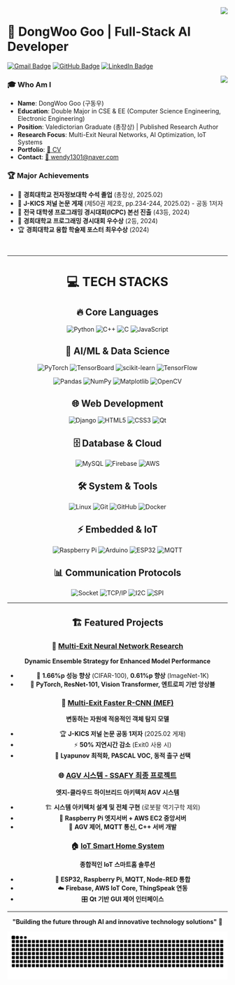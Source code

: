 <img align="right" src="https://visitor-badge.laobi.icu/badge?page_id=GooDongWoo.GooDongWoo" />

# 🚀 DongWoo Goo | Full-Stack AI Developer

<div align="left">
  
[![Gmail Badge](https://img.shields.io/badge/Gmail-D14836?style=flat&logo=Gmail&logoColor=white)](mailto:wendy1301@naver.com)
[![GitHub Badge](https://img.shields.io/badge/GitHub-181717?style=flat&logo=GitHub&logoColor=white)](https://github.com/GooDongWoo)
[![LinkedIn Badge](https://img.shields.io/badge/LinkedIn-0077B5?style=flat&logo=LinkedIn&logoColor=white)](#)

</div>

<a href="https://solved.ac/gdw1301">
<img align='right' src="http://mazassumnida.wtf/api/v2/generate_badge?boj=gdw1301">
</a>

### 🎓 Who Am I
- **Name**: DongWoo Goo (구동우)
- **Education**: Double Major in CSE & EE (Computer Science Engineering, Electronic Engineering)
- **Position**: Valedictorian Graduate (총장상) | Published Research Author
- **Research Focus**: Multi-Exit Neural Networks, AI Optimization, IoT Systems
- **Portfolio**: <a href="https://github.com/GooDongWoo/CV/blob/main/GooDongWoo_CV.pdf" target="blank">📄 CV</a>
- **Contact**: <a href="mailto:wendy1301@naver.com" target="blank">📧 wendy1301@naver.com</a>

### 🏆 Major Achievements
- 🥇 **경희대학교 전자정보대학 수석 졸업** (총장상, 2025.02)
- 📄 **J-KICS 저널 논문 게재** (제50권 제2호, pp.234-244, 2025.02) - 공동 1저자
- 🏅 **전국 대학생 프로그래밍 경시대회(ICPC) 본선 진출** (43등, 2024)
- 🥈 **경희대학교 프로그래밍 경시대회 우수상** (2등, 2024)
- 🏆 **경희대학교 융합 학술제 포스터 최우수상** (2024)

<br>

---

<div align="center">
  
# 💻 TECH STACKS

</div>

<div align="center">

## 🔥 Core Languages
![Python](https://img.shields.io/badge/Python-3776AB?style=for-the-badge&logo=python&logoColor=white)
![C++](https://img.shields.io/badge/C++-00599C?style=for-the-badge&logo=c%2B%2B&logoColor=white)
![C](https://img.shields.io/badge/C-A8B9CC?style=for-the-badge&logo=c&logoColor=black)
![JavaScript](https://img.shields.io/badge/JavaScript-F7DF1E?style=for-the-badge&logo=javascript&logoColor=black)

## 🤖 AI/ML & Data Science
![PyTorch](https://img.shields.io/badge/PyTorch-EE4C2C?style=for-the-badge&logo=PyTorch&logoColor=white)
![TensorBoard](https://img.shields.io/badge/TensorBoard-FF6F00?style=for-the-badge&logo=tensorflow&logoColor=white)
![scikit-learn](https://img.shields.io/badge/scikit--learn-F7931E?style=for-the-badge&logo=scikit-learn&logoColor=white)
![TensorFlow](https://img.shields.io/badge/TensorFlow-FF6F00?style=for-the-badge&logo=TensorFlow&logoColor=white)


![Pandas](https://img.shields.io/badge/Pandas-150458?style=for-the-badge&logo=pandas&logoColor=white)
![NumPy](https://img.shields.io/badge/NumPy-013243?style=for-the-badge&logo=NumPy&logoColor=white)
![Matplotlib](https://img.shields.io/badge/Matplotlib-11557c?style=for-the-badge&logo=python&logoColor=white)
![OpenCV](https://img.shields.io/badge/OpenCV-5C3EE8?style=for-the-badge&logo=opencv&logoColor=white)

## 🌐 Web Development
![Django](https://img.shields.io/badge/Django-092E20?style=for-the-badge&logo=django&logoColor=white)
![HTML5](https://img.shields.io/badge/HTML5-E34F26?style=for-the-badge&logo=html5&logoColor=white)
![CSS3](https://img.shields.io/badge/CSS3-1572B6?style=for-the-badge&logo=css3&logoColor=white)
![Qt](https://img.shields.io/badge/Qt-41CD52?style=for-the-badge&logo=qt&logoColor=white)

## 🗄️ Database & Cloud
![MySQL](https://img.shields.io/badge/MySQL-4479A1?style=for-the-badge&logo=mysql&logoColor=white)
![Firebase](https://img.shields.io/badge/Firebase-FFCA28?style=for-the-badge&logo=firebase&logoColor=black)
![AWS](https://img.shields.io/badge/Amazon_AWS-FF9900?style=for-the-badge&logo=amazonaws&logoColor=white)

## 🛠️ System & Tools
![Linux](https://img.shields.io/badge/Linux-FCC624?style=for-the-badge&logo=linux&logoColor=black)
![Git](https://img.shields.io/badge/Git-F05032?style=for-the-badge&logo=git&logoColor=white)
![GitHub](https://img.shields.io/badge/GitHub-181717?style=for-the-badge&logo=github&logoColor=white)
![Docker](https://img.shields.io/badge/Docker-2496ED?style=for-the-badge&logo=docker&logoColor=white)

## ⚡ Embedded & IoT
![Raspberry Pi](https://img.shields.io/badge/Raspberry%20Pi-A22846?style=for-the-badge&logo=raspberrypi&logoColor=white)
![Arduino](https://img.shields.io/badge/Arduino-00878F?style=for-the-badge&logo=arduino&logoColor=white)
![ESP32](https://img.shields.io/badge/ESP32-000000?style=for-the-badge&logo=espressif&logoColor=white)
![MQTT](https://img.shields.io/badge/MQTT-660066?style=for-the-badge&logo=mqtt&logoColor=white)

## 📊 Communication Protocols
![Socket](https://img.shields.io/badge/Socket.IO-010101?style=for-the-badge&logo=socket.io&logoColor=white)
![TCP/IP](https://img.shields.io/badge/TCP/IP-0080FF?style=for-the-badge&logoColor=white)
![I2C](https://img.shields.io/badge/I2C-FF6B35?style=for-the-badge&logoColor=white)
![SPI](https://img.shields.io/badge/SPI-4B0082?style=for-the-badge&logoColor=white)

</div>

---

<div align="center">
  
## 🏗️ Featured Projects

### 🧠 [Multi-Exit Neural Network Research](https://github.com/GooDongWoo)
**Dynamic Ensemble Strategy for Enhanced Model Performance**
- 🎯 **1.66%p 성능 향상** (CIFAR-100), **0.61%p 향상** (ImageNet-1K)
- 🚀 **PyTorch, ResNet-101, Vision Transformer, 엔트로피 기반 앙상블**

### 🤖 [Multi-Exit Faster R-CNN (MEF)](https://github.com/GooDongWoo)
**변동하는 자원에 적응적인 객체 탐지 모델**
- 🏆 **J-KICS 저널 논문 공동 1저자** (2025.02 게재)
- ⚡ **50% 지연시간 감소** (Exit0 사용 시)
- 🔬 **Lyapunov 최적화, PASCAL VOC, 동적 출구 선택**

### 🌐 [AGV 시스템 - SSAFY 최종 프로젝트](https://github.com/GooDongWoo)
**엣지-클라우드 하이브리드 아키텍처 AGV 시스템**
- 🏗️ **시스템 아키텍처 설계 및 전체 구현** (로봇팔 역기구학 제외)
- 📡 **Raspberry Pi 엣지서버 + AWS EC2 중앙서버**
- 🤖 **AGV 제어, MQTT 통신, C++ 서버 개발**

### 🏠 [IoT Smart Home System](https://github.com/GooDongWoo)
**종합적인 IoT 스마트홈 솔루션**
- 📱 **ESP32, Raspberry Pi, MQTT, Node-RED 통합**
- ☁️ **Firebase, AWS IoT Core, ThingSpeak 연동**
- 🎛️ **Qt 기반 GUI 제어 인터페이스**

</div>

---

<div align="center">
  
**"Building the future through AI and innovative technology solutions"** 🚀
</div>

<img src="https://github.com/GooDongWoo/GooDongWoo/blob/output/github-contribution-grid-snake.svg"/>
